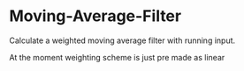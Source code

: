 # Moving-Average-Filter
Calculate a weighted moving average filter with running input.

At the moment weighting scheme is just pre made as linear


